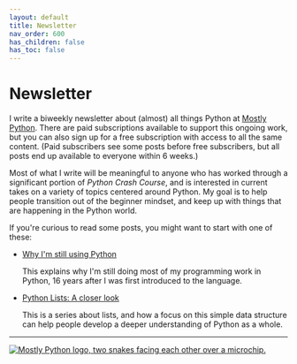 ```yaml
---
layout: default
title: Newsletter
nav_order: 600
has_children: false
has_toc: false
---
```


# Newsletter

I write a biweekly newsletter about (almost) all things Python at [Mostly Python](https://mostlypython.substack.com). There are paid subscriptions available to support this ongoing work, but you can also sign up for a free subscription with access to all the same content. (Paid subscribers see some posts before free subscribers, but all posts end up available to everyone within 6 weeks.)

Most of what I write will be meaningful to anyone who has worked through a significant portion of *Python Crash Course*, and is interested in current takes on a variety of topics centered around Python. My goal is to help people transition out of the beginner mindset, and keep up with things that are happening in the Python world.

If you're curious to read some posts, you might want to start with one of these:

- [Why I'm still using Python](https://www.mostlypython.com/why-im-still-using-python/)
    
    This explains why I'm still doing most of my programming work in Python, 16 years after I was first introduced to the language.

- [Python Lists: A closer look](https://www.mostlypython.com/python-lists-a-closer-look-7e0/)

    This is a series about lists, and how a focus on this simple data structure can help people develop a deeper understanding of Python as a whole.
    
---

[![Mostly Python logo, two snakes facing each other over a microchip.](../images/mp_logo_200px.png)](https://mostlypython.substack.com)

